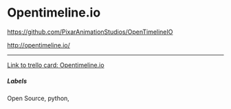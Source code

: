 # Opentimeline.io

https://github.com/PixarAnimationStudios/OpenTimelineIO

http://opentimeline.io/

---

[Link to trello card: Opentimeline.io](https://trello.com/c/O37y4zmv)

##### Labels

Open Source, python, 